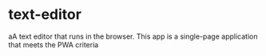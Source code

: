 # text-editor
aA text editor that runs in the browser. This app is a single-page application that meets the PWA criteria
